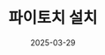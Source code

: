 ---
title: "파이토치 설치"
excerpt: "파이토치"

categories:
  - Pytorch
tags:
  - [pytorch]

permalink: /pytorch/installation/

toc: true
toc_sticky: true

date: 2025-03-29
last_modified_at: 2025-03-29
---